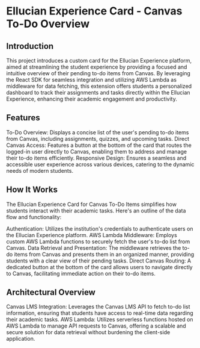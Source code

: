 # Ellucian Experience Card - Canvas To-Do Overview
## Introduction
This project introduces a custom card for the Ellucian Experience platform, aimed at streamlining the student experience by providing a focused and intuitive overview of their pending to-do items from Canvas. By leveraging the React SDK for seamless integration and utilizing AWS Lambda as middleware for data fetching, this extension offers students a personalized dashboard to track their assignments and tasks directly within the Ellucian Experience, enhancing their academic engagement and productivity.

## Features
To-Do Overview: Displays a concise list of the user's pending to-do items from Canvas, including assignments, quizzes, and upcoming tasks.
Direct Canvas Access: Features a button at the bottom of the card that routes the logged-in user directly to Canvas, enabling them to address and manage their to-do items efficiently.
Responsive Design: Ensures a seamless and accessible user experience across various devices, catering to the dynamic needs of modern students.

## How It Works
The Ellucian Experience Card for Canvas To-Do Items simplifies how students interact with their academic tasks. Here's an outline of the data flow and functionality:

Authentication: Utilizes the institution's credentials to authenticate users on the Ellucian Experience platform.
AWS Lambda Middleware: Employs custom AWS Lambda functions to securely fetch the user's to-do list from Canvas.
Data Retrieval and Presentation: The middleware retrieves the to-do items from Canvas and presents them in an organized manner, providing students with a clear view of their pending tasks.
Direct Canvas Routing: A dedicated button at the bottom of the card allows users to navigate directly to Canvas, facilitating immediate action on their to-do items.

## Architectural Overview
Canvas LMS Integration: Leverages the Canvas LMS API to fetch to-do list information, ensuring that students have access to real-time data regarding their academic tasks.
AWS Lambda: Utilizes serverless functions hosted on AWS Lambda to manage API requests to Canvas, offering a scalable and secure solution for data retrieval without burdening the client-side application.
